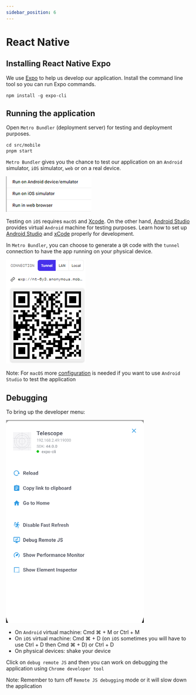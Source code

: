 ```yaml
---
sidebar_position: 6
---
```


# React Native

## Installing React Native Expo

We use [Expo](https://expo.dev/) to help us develop our application. Install the command line tool so you can run Expo commands.

```
npm install -g expo-cli
```

## Running the application

Open `Metro Bundler` (deployment server) for testing and deployment purposes.

```
cd src/mobile
pnpm start
```

`Metro Bundler` gives you the chance to test our application on an `Android` simulator, `iOS` simulator, `web` or on a real device.

![Deployment options](../../static/img/metro_bundler_deploy_options.png)

Testing on `iOS` requires `macOS` and [Xcode](https://developer.apple.com/xcode/).
On the other hand, [Android Studio](https://developer.android.com/studio?gclid=Cj0KCQiAuvOPBhDXARIsAKzLQ8HSP0n1tojsRjsEZhT2cWmUrps8u4oND0eAONViZsf9rqMk2gFpc_waAtJOEALw_wcB&gclsrc=aw.ds) provides virtual `Android` machine for testing purposes. Learn how to set up [Android Studio](https://docs.expo.dev/workflow/android-studio-emulator/) and [xCode](https://docs.expo.dev/workflow/ios-simulator/) properly for development.

In `Metro Bundler`, you can choose to generate a `QR` code with the `tunnel` connection to have the app running on your physical device.

![Tunnel deploy options](../../static/img/tunnel_deploy_option.png)

Note: For `macOS` more [configuration](https://docs.expo.dev/workflow/android-studio-emulator/) is needed if you want to use `Android Studio` to test the application

## Debugging

To bring up the developer menu:

![Developer menu](../../static/img/developer_menu.png)

- On `Android` virtual machine: Cmd ⌘ + M or Ctrl + M
- On `iOS` virtual machine: Cmd ⌘ + D (on `iOS` sometimes you will have to use Ctrl + D then Cmd ⌘ + D) or Ctrl + D
- On physical devices: shake your device

Click on `debug remote JS` and then you can work on debugging the application using `Chrome developer tool`

Note: Remember to turn off `Remote JS debugging` mode or it will slow down the application
